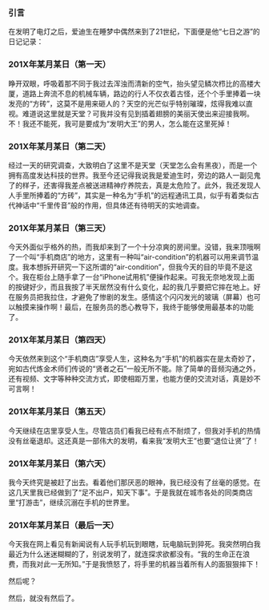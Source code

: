 
### 引言

在发明了电灯之后，爱迪生在睡梦中偶然来到了21世纪，下面便是他“七日之游”的日记记录：

### 201X年某月某日（第一天）

睁开双眼，呼吸着那不同于我过去浑浊而清新的空气，抬头望见鳞次栉比的高楼大厦，道路上奔流不息的机械车辆，路边的行人不仅衣着古怪，还个个手里捧着一块发亮的“方砖”，这莫不是用来砸人的？天空的光芒似乎特别璀璨，炫得我难以直视。难道说这里就是天堂？可我并没有见到插着翅膀的美丽天使出来迎接我啊。不！我还不能死，我可是要成为“发明大王”的男人，怎么能在这里死掉！

### 201X年某月某日（第二天）

经过一天的研究调查，大致明白了这里不是天堂（天堂怎么会有黑夜），而是一个拥有高度发达科技的世界。我至今还记得我说我是爱迪生时，旁边的路人一副见鬼了的样子，还害得我差点被送进精神疗养院去，真是太危险了。此外，我还发现人人手里所捧着的“方砖”，其实是一种名为“手机”的远程通讯工具，似乎有着类似古代神话中“千里传音”般的作用，但具体还有待明天的实地调查。

### 201X年某月某日（第三天）

今天外面似乎格外的热，而我却来到了一个十分凉爽的房间里。没错，我来顶哦啊了一个叫“手机商店”的地方，这里有一种叫“air-condition”的机器可以用来调节温度。我本想拆开研究一下这所谓的“air-condition”，但我今天的目的毕竟不是这个。我在柜台上随手拿了一台“iPhone试用机”便操作起来。可我无奈地发现上面的按键好少，而且我按了半天居然没有什么变化，起的我几乎要把它摔在地上。好在服务员把我拉住，才避免了惨剧的发生。感情这个闪闪发光的玻璃（屏幕）也可以触摸来操作啊！最后，在服务员的悉心教导下，我终于能够使用最基本的功能了。

### 201X年某月某日（第四天）

今天依然来到这个“手机商店”享受人生，这种名为“手机”的机器实在是太奇妙了，宛如古代炼金术师们传说的“贤者之石”一般无所不能。除了简单的音频沟通之外，还有视频、文字等种种交流方式，即使相距万里，也能方便的交流对话，真是妙不可言啊！

### 201X年某月某日（第五天）

今天继续在店里享受人生。尽管店员们看我已经有点不耐烦了，但我对手机的热情没有丝毫退却。这还真是一部伟大的发明，看来我“发明大王”也要“退位让贤”了！

### 201X年某月某日（第六天）

我今天终究是被赶了出去。看着他们那厌恶的眼神，我已经没有了丝毫的感觉。在这几天里我已经做到了“足不出户，知天下事”。于是我就在城市各处的同类商店里“打游击”，继续沉溺在手机的世界里。

### 201X年某月某日（最后一天）

今天我在网上看见有新闻说有人玩手机玩到眼瞎，玩电脑玩到猝死。我突然明白我最近为什么迷迷糊糊的了，别说发明了，就连探求欲都没有。“我的生命正在浪费，而我对此一无所知。”于是我愤怒了，将手里的机器当着所有人的面狠狠摔下！

然后呢？

然后，就没有然后了。
